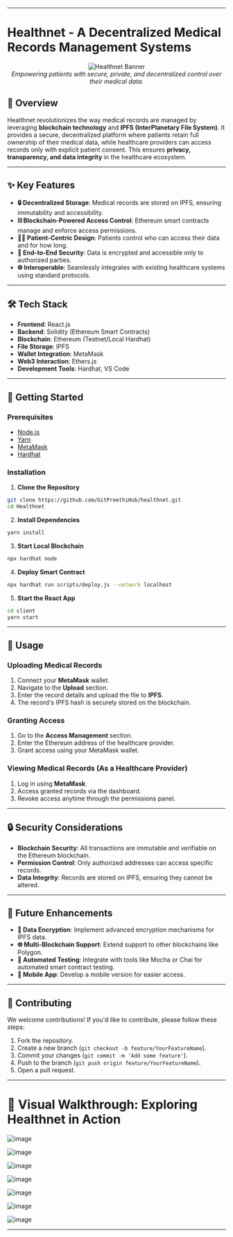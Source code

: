 
---
# Healthnet - A Decentralized Medical Records Management Systems
<div align="center">
  <img src="https://github.com/user-attachments/assets/cf0ec1ee-5e4d-4318-a12a-034d5f38a80e" alt="Healthnet Banner" />
  <br />
  <em>Empowering patients with secure, private, and decentralized control over their medical data.</em>
</div>

## 🚀 Overview
Healthnet revolutionizes the way medical records are managed by leveraging **blockchain technology** and **IPFS (InterPlanetary File System)**. It provides a secure, decentralized platform where patients retain full ownership of their medical data, while healthcare providers can access records only with explicit patient consent. This ensures **privacy, transparency, and data integrity** in the healthcare ecosystem.

---

## ✨ Key Features
- **🔒 Decentralized Storage**: Medical records are stored on IPFS, ensuring immutability and accessibility.  
- **⛓ Blockchain-Powered Access Control**: Ethereum smart contracts manage and enforce access permissions.  
- **👩‍⚕️ Patient-Centric Design**: Patients control who can access their data and for how long.  
- **🔐 End-to-End Security**: Data is encrypted and accessible only to authorized parties.  
- **🌐 Interoperable**: Seamlessly integrates with existing healthcare systems using standard protocols.  

---

## 🛠 Tech Stack
- **Frontend**: React.js  
- **Backend**: Solidity (Ethereum Smart Contracts)  
- **Blockchain**: Ethereum (Testnet/Local Hardhat)  
- **File Storage**: IPFS  
- **Wallet Integration**: MetaMask  
- **Web3 Interaction**: Ethers.js  
- **Development Tools**: Hardhat, VS Code  

---

## 🚀 Getting Started

### Prerequisites
- [Node.js](https://nodejs.org/)  
- [Yarn](https://yarnpkg.com/)  
- [MetaMask](https://metamask.io/)  
- [Hardhat](https://hardhat.org/)  

### Installation

1. **Clone the Repository**  
```bash
git clone https://github.com/GitPreethiHub/healthnet.git
cd Healthnet
```

2. **Install Dependencies**  
```bash
yarn install
```

3. **Start Local Blockchain**  
```bash
npx hardhat node
```

4. **Deploy Smart Contract**  
```bash
npx hardhat run scripts/deploy.js --network localhost
```

5. **Start the React App**  
```bash
cd client
yarn start
```

---

## 🎯 Usage

### Uploading Medical Records
1. Connect your **MetaMask** wallet.  
2. Navigate to the **Upload** section.  
3. Enter the record details and upload the file to **IPFS**.  
4. The record's IPFS hash is securely stored on the blockchain.  

### Granting Access
1. Go to the **Access Management** section.  
2. Enter the Ethereum address of the healthcare provider.  
3. Grant access using your MetaMask wallet.  

### Viewing Medical Records (As a Healthcare Provider)
1. Log in using **MetaMask**.  
2. Access granted records via the dashboard.  
3. Revoke access anytime through the permissions panel.  

---

## 🔒 Security Considerations
- **Blockchain Security**: All transactions are immutable and verifiable on the Ethereum blockchain.  
- **Permission Control**: Only authorized addresses can access specific records.  
- **Data Integrity**: Records are stored on IPFS, ensuring they cannot be altered.  

---

## 🚀 Future Enhancements
- **🔐 Data Encryption**: Implement advanced encryption mechanisms for IPFS data.  
- **🌐 Multi-Blockchain Support**: Extend support to other blockchains like Polygon.  
- **🧪 Automated Testing**: Integrate with tools like Mocha or Chai for automated smart contract testing.  
- **📱 Mobile App**: Develop a mobile version for easier access.  

---

## 🤝 Contributing
We welcome contributions! If you'd like to contribute, please follow these steps:  
1. Fork the repository.  
2. Create a new branch (`git checkout -b feature/YourFeatureName`).  
3. Commit your changes (`git commit -m 'Add some feature'`).  
4. Push to the branch (`git push origin feature/YourFeatureName`).  
5. Open a pull request.  

---
# 📸 Visual Walkthrough: Exploring Healthnet in Action
![image](https://github.com/user-attachments/assets/d3301232-496b-4650-81ac-456d531b3d96)

![image](https://github.com/user-attachments/assets/89b678a8-47dd-4d0a-b5b0-03949d76b03c)

![image](https://github.com/user-attachments/assets/3dc6cf8f-747a-44f1-b956-72eeccad4c96)

![image](https://github.com/user-attachments/assets/fe9cf6e1-4642-4b01-bc35-fb701c8fb9d6)

![image](https://github.com/user-attachments/assets/51ede0f6-b68c-4208-8f6e-4c90f110caed)

![image](https://github.com/user-attachments/assets/916097da-f918-407d-95af-e41922255004)

![image](https://github.com/user-attachments/assets/f5f44d5d-8f33-4f75-b5d8-0b8e788b62b4)



---

